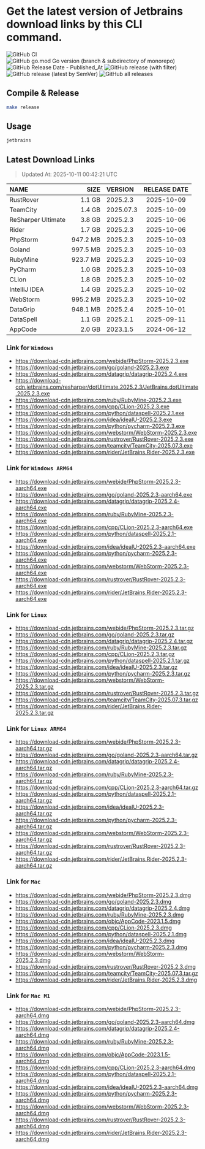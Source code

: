 # Get the latest version of Jetbrains download links by this CLI command.

![GitHub CI](https://github.com/designinlife/jetbrains/actions/workflows/ci.yml/badge.svg)
![GitHub go.mod Go version (branch & subdirectory of monorepo)](https://img.shields.io/github/go-mod/go-version/designinlife/jetbrains/master)
![GitHub Release Date - Published_At](https://img.shields.io/github/release-date/designinlife/jetbrains)
![GitHub release (with filter)](https://img.shields.io/github/v/release/designinlife/jetbrains)
![GitHub release (latest by SemVer)](https://img.shields.io/github/downloads/designinlife/jetbrains/v1.1.12/total)
![GitHub all releases](https://img.shields.io/github/downloads/designinlife/jetbrains/total)

## Compile & Release

```bash
make release
```

## Usage

```bash
jetbrains
```

## Latest Download Links

> Updated At: 2025-10-11 00:42:21 UTC

| NAME | SIZE | VERSION | RELEASE DATE |
| :-- | --: | :-- | :--: |
| RustRover | 1.1 GB | 2025.2.3 | 2025-10-09 |
| TeamCity | 1.4 GB | 2025.07.3 | 2025-10-09 |
| ReSharper Ultimate | 3.8 GB | 2025.2.3 | 2025-10-06 |
| Rider | 1.7 GB | 2025.2.3 | 2025-10-06 |
| PhpStorm | 947.2 MB | 2025.2.3 | 2025-10-03 |
| Goland | 997.5 MB | 2025.2.3 | 2025-10-03 |
| RubyMine | 923.7 MB | 2025.2.3 | 2025-10-03 |
| PyCharm | 1.0 GB | 2025.2.3 | 2025-10-03 |
| CLion | 1.8 GB | 2025.2.3 | 2025-10-02 |
| IntelliJ IDEA | 1.4 GB | 2025.2.3 | 2025-10-02 |
| WebStorm | 995.2 MB | 2025.2.3 | 2025-10-02 |
| DataGrip | 948.1 MB | 2025.2.4 | 2025-10-01 |
| DataSpell | 1.1 GB | 2025.2.1 | 2025-09-11 |
| AppCode | 2.0 GB | 2023.1.5 | 2024-06-12 |

### Link for `Windows`

* <https://download-cdn.jetbrains.com/webide/PhpStorm-2025.2.3.exe>
* <https://download-cdn.jetbrains.com/go/goland-2025.2.3.exe>
* <https://download-cdn.jetbrains.com/datagrip/datagrip-2025.2.4.exe>
* <https://download-cdn.jetbrains.com/resharper/dotUltimate.2025.2.3/JetBrains.dotUltimate.2025.2.3.exe>
* <https://download-cdn.jetbrains.com/ruby/RubyMine-2025.2.3.exe>
* <https://download-cdn.jetbrains.com/cpp/CLion-2025.2.3.exe>
* <https://download-cdn.jetbrains.com/python/dataspell-2025.2.1.exe>
* <https://download-cdn.jetbrains.com/idea/ideaIU-2025.2.3.exe>
* <https://download-cdn.jetbrains.com/python/pycharm-2025.2.3.exe>
* <https://download-cdn.jetbrains.com/webstorm/WebStorm-2025.2.3.exe>
* <https://download-cdn.jetbrains.com/rustrover/RustRover-2025.2.3.exe>
* <https://download-cdn.jetbrains.com/teamcity/TeamCity-2025.07.3.exe>
* <https://download-cdn.jetbrains.com/rider/JetBrains.Rider-2025.2.3.exe>

### Link for `Windows ARM64`

* <https://download-cdn.jetbrains.com/webide/PhpStorm-2025.2.3-aarch64.exe>
* <https://download-cdn.jetbrains.com/go/goland-2025.2.3-aarch64.exe>
* <https://download-cdn.jetbrains.com/datagrip/datagrip-2025.2.4-aarch64.exe>
* <https://download-cdn.jetbrains.com/ruby/RubyMine-2025.2.3-aarch64.exe>
* <https://download-cdn.jetbrains.com/cpp/CLion-2025.2.3-aarch64.exe>
* <https://download-cdn.jetbrains.com/python/dataspell-2025.2.1-aarch64.exe>
* <https://download-cdn.jetbrains.com/idea/ideaIU-2025.2.3-aarch64.exe>
* <https://download-cdn.jetbrains.com/python/pycharm-2025.2.3-aarch64.exe>
* <https://download-cdn.jetbrains.com/webstorm/WebStorm-2025.2.3-aarch64.exe>
* <https://download-cdn.jetbrains.com/rustrover/RustRover-2025.2.3-aarch64.exe>
* <https://download-cdn.jetbrains.com/rider/JetBrains.Rider-2025.2.3-aarch64.exe>

### Link for `Linux`

* <https://download-cdn.jetbrains.com/webide/PhpStorm-2025.2.3.tar.gz>
* <https://download-cdn.jetbrains.com/go/goland-2025.2.3.tar.gz>
* <https://download-cdn.jetbrains.com/datagrip/datagrip-2025.2.4.tar.gz>
* <https://download-cdn.jetbrains.com/ruby/RubyMine-2025.2.3.tar.gz>
* <https://download-cdn.jetbrains.com/cpp/CLion-2025.2.3.tar.gz>
* <https://download-cdn.jetbrains.com/python/dataspell-2025.2.1.tar.gz>
* <https://download-cdn.jetbrains.com/idea/ideaIU-2025.2.3.tar.gz>
* <https://download-cdn.jetbrains.com/python/pycharm-2025.2.3.tar.gz>
* <https://download-cdn.jetbrains.com/webstorm/WebStorm-2025.2.3.tar.gz>
* <https://download-cdn.jetbrains.com/rustrover/RustRover-2025.2.3.tar.gz>
* <https://download-cdn.jetbrains.com/teamcity/TeamCity-2025.07.3.tar.gz>
* <https://download-cdn.jetbrains.com/rider/JetBrains.Rider-2025.2.3.tar.gz>

### Link for `Linux ARM64`

* <https://download-cdn.jetbrains.com/webide/PhpStorm-2025.2.3-aarch64.tar.gz>
* <https://download-cdn.jetbrains.com/go/goland-2025.2.3-aarch64.tar.gz>
* <https://download-cdn.jetbrains.com/datagrip/datagrip-2025.2.4-aarch64.tar.gz>
* <https://download-cdn.jetbrains.com/ruby/RubyMine-2025.2.3-aarch64.tar.gz>
* <https://download-cdn.jetbrains.com/cpp/CLion-2025.2.3-aarch64.tar.gz>
* <https://download-cdn.jetbrains.com/python/dataspell-2025.2.1-aarch64.tar.gz>
* <https://download-cdn.jetbrains.com/idea/ideaIU-2025.2.3-aarch64.tar.gz>
* <https://download-cdn.jetbrains.com/python/pycharm-2025.2.3-aarch64.tar.gz>
* <https://download-cdn.jetbrains.com/webstorm/WebStorm-2025.2.3-aarch64.tar.gz>
* <https://download-cdn.jetbrains.com/rustrover/RustRover-2025.2.3-aarch64.tar.gz>
* <https://download-cdn.jetbrains.com/rider/JetBrains.Rider-2025.2.3-aarch64.tar.gz>

### Link for `Mac`

* <https://download-cdn.jetbrains.com/webide/PhpStorm-2025.2.3.dmg>
* <https://download-cdn.jetbrains.com/go/goland-2025.2.3.dmg>
* <https://download-cdn.jetbrains.com/datagrip/datagrip-2025.2.4.dmg>
* <https://download-cdn.jetbrains.com/ruby/RubyMine-2025.2.3.dmg>
* <https://download-cdn.jetbrains.com/objc/AppCode-2023.1.5.dmg>
* <https://download-cdn.jetbrains.com/cpp/CLion-2025.2.3.dmg>
* <https://download-cdn.jetbrains.com/python/dataspell-2025.2.1.dmg>
* <https://download-cdn.jetbrains.com/idea/ideaIU-2025.2.3.dmg>
* <https://download-cdn.jetbrains.com/python/pycharm-2025.2.3.dmg>
* <https://download-cdn.jetbrains.com/webstorm/WebStorm-2025.2.3.dmg>
* <https://download-cdn.jetbrains.com/rustrover/RustRover-2025.2.3.dmg>
* <https://download-cdn.jetbrains.com/teamcity/TeamCity-2025.07.3.tar.gz>
* <https://download-cdn.jetbrains.com/rider/JetBrains.Rider-2025.2.3.dmg>

### Link for `Mac M1`

* <https://download-cdn.jetbrains.com/webide/PhpStorm-2025.2.3-aarch64.dmg>
* <https://download-cdn.jetbrains.com/go/goland-2025.2.3-aarch64.dmg>
* <https://download-cdn.jetbrains.com/datagrip/datagrip-2025.2.4-aarch64.dmg>
* <https://download-cdn.jetbrains.com/ruby/RubyMine-2025.2.3-aarch64.dmg>
* <https://download-cdn.jetbrains.com/objc/AppCode-2023.1.5-aarch64.dmg>
* <https://download-cdn.jetbrains.com/cpp/CLion-2025.2.3-aarch64.dmg>
* <https://download-cdn.jetbrains.com/python/dataspell-2025.2.1-aarch64.dmg>
* <https://download-cdn.jetbrains.com/idea/ideaIU-2025.2.3-aarch64.dmg>
* <https://download-cdn.jetbrains.com/python/pycharm-2025.2.3-aarch64.dmg>
* <https://download-cdn.jetbrains.com/webstorm/WebStorm-2025.2.3-aarch64.dmg>
* <https://download-cdn.jetbrains.com/rustrover/RustRover-2025.2.3-aarch64.dmg>
* <https://download-cdn.jetbrains.com/rider/JetBrains.Rider-2025.2.3-aarch64.dmg>
